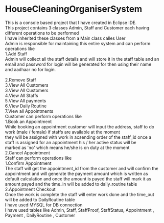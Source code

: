 # HouseCleaningOrganiserSystem
This is a console based project that I have created in Eclipse IDE.<br/>
This project contains 3 classes Admin, Staff and Customer each having different operations to be performed<br/>
I have inherited these classes from a Main class calles User <br/>
Admin is responsible for maintaining this entire system and can perform operations like <br/>
      <space>1.Add Staff<br/>
            Admin will collect all the staff details and will store it in the staff table and an email and password for login will be generated
            for then using their name and aadhaar no for login.<br/>      
      2.Remove Staff<br/>
      3.View All Customers<br/>
      3.View All Customers<br/>
      4.View All Staffs<br/>
      5.View All payments<br/>
      6.View Daily Routine<br/>
      7.View all Appointments<br/>
Customer can perform operations like<br/> 
      1.Book an Appointment<br/>
          While booking an appointment customer will input the address, staff to do work (male / female) if staffs are available at the moment<br/>
they will be assigned with work in acsending order of the staff_id once a staff is assigned for an appointment his / her active status will be <br/>
marked as 'no' which means he/she is on duty at the moment<br/>
      2.Cancel Appointment<br/>
Staff can perform operations like<br/>
      1.Confirm Appointment<br/>
          The staff will get the appointment_id from the customer and will confirm the appointment and will generate the payment amount which is 
written as default calculation and once the amount is payed the staff will mark it as amount payed and the time_in will be added to daily_routine table<br/>
      2.Appointment Checkout<br/>
          Once the work is complete the staff will enter work done and the time_out will be added to DailyRoutine table<br/>
I have used MYSQL for DB connection<br/>
I have used tables like Admin, Staff, StaffProof, StaffStatus, Appointment , Payment , DailyRoutine , Customer <br/>
